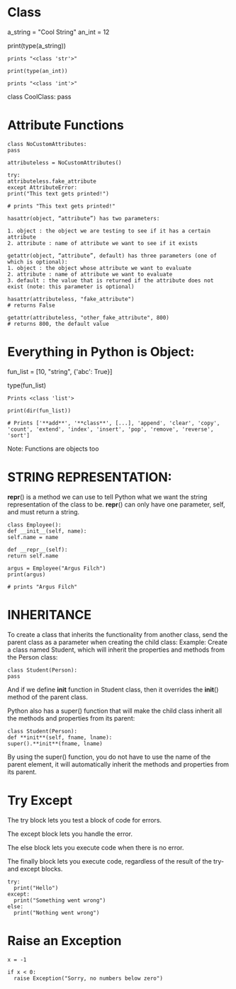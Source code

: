 # Class

a_string = "Cool String"
an_int = 12

print(type(a_string))

```
prints "<class 'str'>"
```
```
print(type(an_int))
```
```
prints "<class 'int'>"
```

class CoolClass:
    pass

# Attribute Functions

```
class NoCustomAttributes:
pass

attributeless = NoCustomAttributes()

try:
attributeless.fake_attribute
except AttributeError:
print("This text gets printed!")

# prints "This text gets printed!"
```

```
hasattr(object, “attribute”) has two parameters:

1. object : the object we are testing to see if it has a certain attribute
2. attribute : name of attribute we want to see if it exists

```

```
getattr(object, “attribute”, default) has three parameters (one of which is optional):
1. object : the object whose attribute we want to evaluate
2. attribute : name of attribute we want to evaluate
3. default : the value that is returned if the attribute does not exist (note: this parameter is optional)
```

```
hasattr(attributeless, "fake_attribute")
# returns False

getattr(attributeless, "other_fake_attribute", 800)
# returns 800, the default value
```

# Everything in Python is Object:

fun_list = [10, "string", {'abc': True}]

type(fun_list)

```
Prints <class 'list'>

print(dir(fun_list))

# Prints ['**add**', '**class**', [...], 'append', 'clear', 'copy', 'count', 'extend', 'index', 'insert', 'pop', 'remove', 'reverse', 'sort']
```

Note: Functions are objects too

# STRING REPRESENTATION:

**__repr__**() is a method we can use to tell Python what we want the string representation of the class to be. **repr**() can only have one parameter, self, and must return a string.

```
class Employee():
def __init__(self, name):
self.name = name

def __repr__(self):
return self.name

argus = Employee("Argus Filch")
print(argus)

# prints "Argus Filch"
```

# INHERITANCE

To create a class that inherits the functionality from another class, send the parent class as a parameter when creating the child class:
Example:
Create a class named Student, which will inherit the properties and methods from the Person class:

```
class Student(Person):
pass
```
And if we define **init** function in Student class, then it overrides the **init**() method of the parent class.

Python also has a super() function that will make the child class inherit all the methods and properties from its parent:

```
class Student(Person):
def **init**(self, fname, lname):
super().**init**(fname, lname)
```

By using the super() function, you do not have to use the name of the parent element, it will automatically inherit the methods and properties from its parent.

# Try Except

The try block lets you test a block of code for errors.

The except block lets you handle the error.

The else block lets you execute code when there is no error.

The finally block lets you execute code, regardless of the result of the try- and except blocks.

```
try:
  print("Hello")
except:
  print("Something went wrong")
else:
  print("Nothing went wrong")
```

# Raise an Exception
```
x = -1

if x < 0:
  raise Exception("Sorry, no numbers below zero")
```